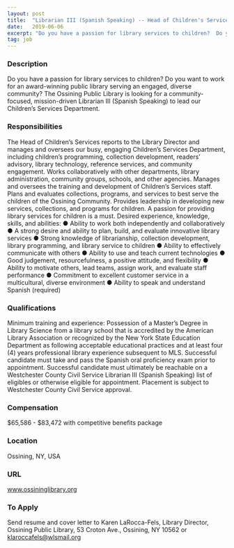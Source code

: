 ```yaml
---
layout: post
title:  "Librarian III (Spanish Speaking) -- Head of Children's Services - Ossining Public Library"
date:   2019-06-06
excerpt: "Do you have a passion for library services to children?  Do you want to work for an award-winning public library serving an engaged, diverse community?  The Ossining Public Library is looking for a community-focused, mission-driven Librarian III (Spanish Speaking) to lead our Children’s Services Department."
tag: job
---
```


### Description   

Do you have a passion for library services to children?  Do you want to work for an award-winning public library serving an engaged, diverse community?  The Ossining Public Library is looking for a community-focused, mission-driven Librarian III (Spanish Speaking) to lead our Children’s Services Department.


### Responsibilities   

The Head of Children’s Services reports to the Library Director and manages and oversees our busy, engaging Children’s Services Department, including children’s programming, collection development, readers’ advisory, library technology, reference services, and community engagement.  Works collaboratively with other departments, library administration, community groups, schools, and other agencies. Manages and oversees the training and development of Children’s Services staff.  Plans and evaluates collections, programs, and services to best serve the children of the Ossining Community.  Provides leadership in developing new services, collections, and programs for children.  A passion for providing library services for children is a must. Desired experience, knowledge, skills, and abilities:
●	Ability to work both independently and collaboratively
●	A strong desire and ability to plan, build, and evaluate innovative library services
●	Strong knowledge of librarianship, collection development, library programming, and library service to children
●	Ability to effectively communicate with others
●	Ability to use and teach current technologies
●	Good judgement, resourcefulness, a positive attitude, and flexibility
●	Ability to motivate others, lead teams, assign work, and evaluate staff performance
●	Commitment to excellent customer service in a multicultural, diverse environment
●	Ability to speak and understand Spanish (required)



### Qualifications   

Minimum training and experience:  Possession of a Master’s Degree in Library Science from a library school that is accredited by the American Library Association or recognized by the New York State Education Department as following acceptable educational practices and at least four (4) years professional library experience subsequent to MLS.  Successful candidate must take and pass the Spanish oral proficiency exam prior to appointment.  Successful candidate must ultimately be reachable on a Westchester County Civil Service Librarian III (Spanish Speaking) list of eligibles or otherwise eligible for appointment.  Placement is subject to Westchester County Civil Service approval.


### Compensation   

$65,586 - $83,472 with competitive benefits package


### Location   

Ossining, NY, USA


### URL   

www.ossininglibrary.org

### To Apply   

Send resume and cover letter to Karen LaRocca-Fels, Library Director, Ossining Public Library, 53 Croton Ave., Ossining, NY 10562 or klaroccafels@wlsmail.org





